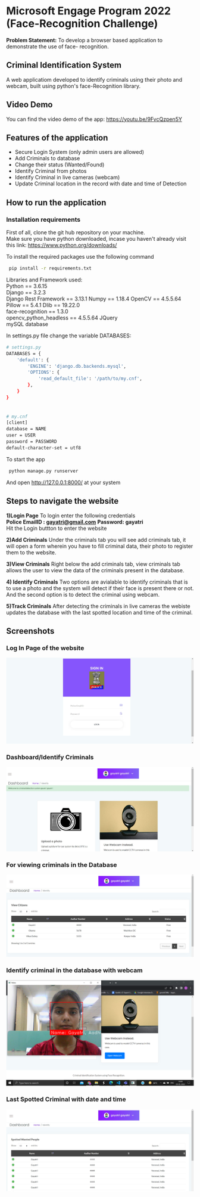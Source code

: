 
# Microsoft Engage Program 2022 (Face-Recognition Challenge)
**Problem Statement:**
To develop a browser based application to demonstrate the use of face- recognition.


## Criminal Identification System   
A web applicatiom developed to identify criminals using their photo and webcam, built using python's face-Recognition library.
   
## Video Demo
You can find the video demo of the app: https://youtu.be/9FvcQzpen5Y


## Features of the application
* Secure Login System (only admin users are allowed)
* Add Criminals to database
* Change their status (Wanted/Found)
* Identify Criminal from photos
* Identify Criminal in live cameras (webcam)
* Update Criminal location in the record with date and time of Detection



## How to run the application
### Installation requirements
First of all, clone the git hub repository on your machine.  
Make sure you have python downloaded, incase you haven't already visit this link: https://www.python.org/downloads/  

To install the required packages use the following command

```bash
 pip install -r requirements.txt
```
Libraries and Framework used:  
Python == 3.6.15   
Django == 3.2.3   
Django Rest Framework == 3.13.1 
Numpy == 1.18.4 
OpenCV == 4.5.5.64  
Pillow == 5.4.1
Dlib == 19.22.0  
face-recognition == 1.3.0  
opencv_python_headless == 4.5.5.64 
JQuery   
mySQL database 

In settings.py file change the variable DATABASES:

```bash
# settings.py
DATABASES = {
    'default': {
        'ENGINE': 'django.db.backends.mysql',
        'OPTIONS': {
            'read_default_file': '/path/to/my.cnf',
        },
    }
}


# my.cnf
[client]
database = NAME
user = USER
password = PASSWORD
default-character-set = utf8
```



To start the app
```bash
 python manage.py runserver
```
And open http://127.0.0.1:8000/ at your system



## Steps to navigate the website
**1)Login Page**
To login enter the following credentials  
**Police EmailID : gayatri@gmail.com**
**Password: gayatri**  
Hit the Login buttton to enter the website   
   
    
**2)Add Criminals**
Under the criminals tab you will see add criminals tab, it will open a form wherein you have to fill criminal data, their photo to register them to the website.  
   
     
**3)View Criminals**
Right below the add criminals tab, view criminals tab allows the user to view the data of the criminals present in the database.  
   
  
**4) Identify Criminals**
Two options are avialable to identify criminals that is to use a photo and the system will detect if their face is present there or not.
And the second option is to detect the criminal using webcam.   
    
      
 **5)Track Criminals**
 After detecting the criminals in live cameras the webiste updates the database with the last spotted location and time of the criminal.








    
## Screenshots
### Log In Page of the website
![App Screenshot](screenshots/login.jpg?raw=true "Log In Page")  
### Dashboard/Identify Criminals
![App Screenshot](screenshots/dashboard.jpg?raw=true "Log In Page")  
### For viewing criminals in the Database
![App Screenshot](screenshots/view_criminals.jpg?raw=true "Log In Page")  
### Identify criminal in the database with webcam
![App Screenshot](screenshots/webcam.png?raw=true "Log In Page")     
### Last Spotted Criminal with date and time
![App Screenshot](screenshots/track_criminals.jpg?raw=true "Log In Page")    

